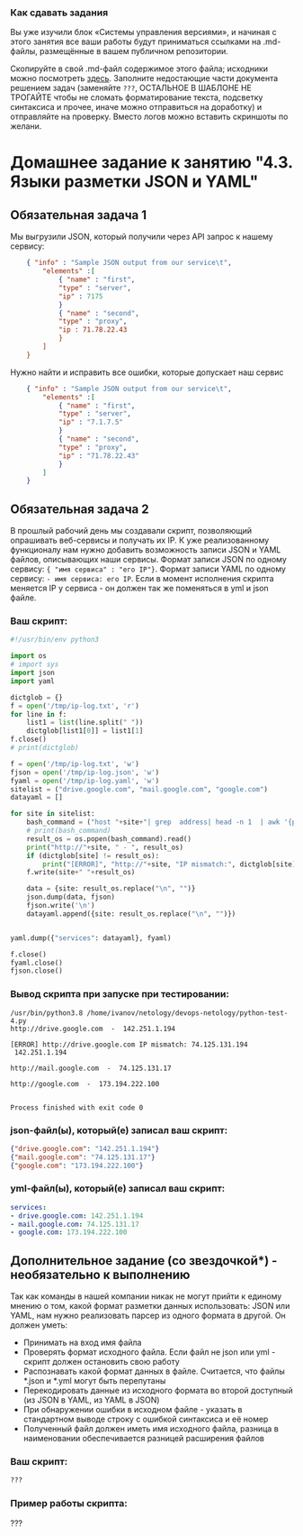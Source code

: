 ### Как сдавать задания

Вы уже изучили блок «Системы управления версиями», и начиная с этого занятия все ваши работы будут приниматься ссылками на .md-файлы, размещённые в вашем публичном репозитории.

Скопируйте в свой .md-файл содержимое этого файла; исходники можно посмотреть [здесь](https://raw.githubusercontent.com/netology-code/sysadm-homeworks/devsys10/04-script-03-yaml/README.md). Заполните недостающие части документа решением задач (заменяйте `???`, ОСТАЛЬНОЕ В ШАБЛОНЕ НЕ ТРОГАЙТЕ чтобы не сломать форматирование текста, подсветку синтаксиса и прочее, иначе можно отправиться на доработку) и отправляйте на проверку. Вместо логов можно вставить скриншоты по желани.

# Домашнее задание к занятию "4.3. Языки разметки JSON и YAML"


## Обязательная задача 1
Мы выгрузили JSON, который получили через API запрос к нашему сервису:
```json
    { "info" : "Sample JSON output from our service\t",
        "elements" :[
            { "name" : "first",
            "type" : "server",
            "ip" : 7175 
            }
            { "name" : "second",
            "type" : "proxy",
            "ip : 71.78.22.43
            }
        ]
    }
```
  Нужно найти и исправить все ошибки, которые допускает наш сервис

```json
    { "info" : "Sample JSON output from our service\t",
        "elements" :[
            { "name" : "first",
            "type" : "server",
            "ip" : "7.1.7.5"
            }
            { "name" : "second",
            "type" : "proxy",
            "ip" : "71.78.22.43"
            }
        ]
    }
```


## Обязательная задача 2
В прошлый рабочий день мы создавали скрипт, позволяющий опрашивать веб-сервисы и получать их IP. К уже реализованному функционалу нам нужно добавить возможность записи JSON и YAML файлов, описывающих наши сервисы. Формат записи JSON по одному сервису: `{ "имя сервиса" : "его IP"}`. Формат записи YAML по одному сервису: `- имя сервиса: его IP`. Если в момент исполнения скрипта меняется IP у сервиса - он должен так же поменяться в yml и json файле.

### Ваш скрипт:
```python
#!/usr/bin/env python3

import os
# import sys
import json
import yaml

dictglob = {}
f = open('/tmp/ip-log.txt', 'r')
for line in f:
	list1 = list(line.split(" "))
	dictglob[list1[0]] = list1[1]
f.close()
# print(dictglob)

f = open('/tmp/ip-log.txt', 'w')
fjson = open('/tmp/ip-log.json', 'w')
fyaml = open('/tmp/ip-log.yaml', 'w')
sitelist = ("drive.google.com", "mail.google.com", "google.com")
datayaml = []

for site in sitelist:
	bash_command = ("host "+site+"| grep  address| head -n 1  | awk '{print $4}'")
	# print(bash_command)
	result_os = os.popen(bash_command).read()	
	print("http://"+site, " - ", result_os)
	if (dictglob[site] != result_os):
		print("[ERROR]", "http://"+site, "IP mismatch:", dictglob[site], result_os)
	f.write(site+" "+result_os)

	data = {site: result_os.replace("\n", "")}
	json.dump(data, fjson)
	fjson.write('\n')
	datayaml.append({site: result_os.replace("\n", "")})


yaml.dump({"services": datayaml}, fyaml)

f.close()
fyaml.close()
fjson.close()

```

### Вывод скрипта при запуске при тестировании:
```
/usr/bin/python3.8 /home/ivanov/netology/devops-netology/python-test-4.py
http://drive.google.com  -  142.251.1.194

[ERROR] http://drive.google.com IP mismatch: 74.125.131.194
 142.251.1.194

http://mail.google.com  -  74.125.131.17

http://google.com  -  173.194.222.100


Process finished with exit code 0

```

### json-файл(ы), который(е) записал ваш скрипт:
```json
{"drive.google.com": "142.251.1.194"}
{"mail.google.com": "74.125.131.17"}
{"google.com": "173.194.222.100"}
```

### yml-файл(ы), который(е) записал ваш скрипт:
```yaml
services:
- drive.google.com: 142.251.1.194
- mail.google.com: 74.125.131.17
- google.com: 173.194.222.100
```

## Дополнительное задание (со звездочкой*) - необязательно к выполнению

Так как команды в нашей компании никак не могут прийти к единому мнению о том, какой формат разметки данных использовать: JSON или YAML, нам нужно реализовать парсер из одного формата в другой. Он должен уметь:
   * Принимать на вход имя файла
   * Проверять формат исходного файла. Если файл не json или yml - скрипт должен остановить свою работу
   * Распознавать какой формат данных в файле. Считается, что файлы *.json и *.yml могут быть перепутаны
   * Перекодировать данные из исходного формата во второй доступный (из JSON в YAML, из YAML в JSON)
   * При обнаружении ошибки в исходном файле - указать в стандартном выводе строку с ошибкой синтаксиса и её номер
   * Полученный файл должен иметь имя исходного файла, разница в наименовании обеспечивается разницей расширения файлов

### Ваш скрипт:
```python
???
```

### Пример работы скрипта:
???
